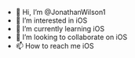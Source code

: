 - 👋 Hi, I’m @JonathanWilson1
- 👀 I’m interested in iOS
- 🌱 I’m currently learning iOS
- 💞️ I’m looking to collaborate on iOS
- 📫 How to reach me iOS

<!---
JonathanWilson1/JonathanWilson1 is a ✨ special ✨ repository because its `README.md` (this file) appears on your GitHub profile.
You can click the Preview link to take a look at your changes.
--->
